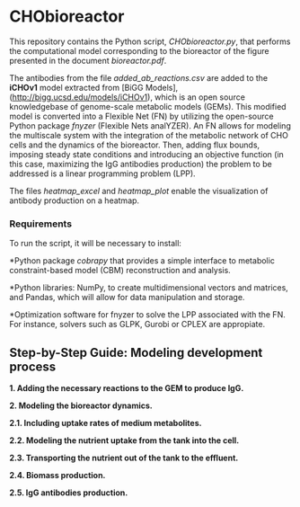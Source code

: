 # CHObioreactor
<p><div class="text-justify">
This repository contains the Python script, <em>CHObioreactor.py</em>, that performs the computational model corresponding to the bioreactor of the figure presented in the document <em>bioreactor.pdf</em>.  
  
The antibodies from the file _added_ab_reactions.csv_ are added to the **iCHOv1** model extracted from [BiGG Models], (http://bigg.ucsd.edu/models/iCHOv1), which is an open source knowledgebase of genome-scale metabolic models (GEMs). This modified model is converted into a Flexible Net (FN) by utilizing the open-source Python package _fnyzer_ (Flexible Nets analYZER). An FN allows for modeling the multiscale system with the integration of the metabolic network of CHO cells and the dynamics of the bioreactor. Then, adding flux bounds, imposing steady state conditions and introducing an objective function (in this case, maximizing the IgG antibodies production) the problem to be addressed is a linear programming problem (LPP). 

The files <em>heatmap_excel</em> and <em>heatmap_plot</em> enable the visualization of antibody production on a heatmap.

### Requirements
To run the script, it will be necessary to install:

*Python package *cobrapy* that provides a simple interface to metabolic constraint-based model (CBM) reconstruction and analysis.

*Python libraries: NumPy, to create multidimensional vectors and matrices, and Pandas, which will allow for data manipulation and storage. 

*Optimization software for fnyzer to solve the LPP associated with the FN. For instance, solvers such as GLPK, Gurobi or CPLEX are appropiate.


## Step-by-Step Guide: Modeling development process

**1. Adding the necessary reactions to the GEM to produce IgG.**

**2. Modeling the bioreactor dynamics.**

**2.1. Including uptake rates of medium metabolites.**

**2.2. Modeling the nutrient uptake from the tank into the cell.**

**2.3. Transporting the nutrient out of the tank to the effluent.**

**2.4. Biomass production.**

**2.5. IgG antibodies production.**
</div></p>
